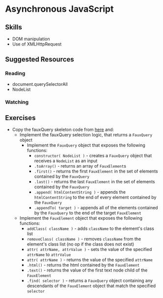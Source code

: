 # Asynchronous JavaScript

## Skills

- DOM manipulation
- Use of XMLHttpRequest 

## Suggested Resources


### Reading
- document.querySelectorAll
- NodeList

### Watching


## Exercises
- Copy the fauxQuery skeleton code from [here]() and:
    - Implement the fauxQuery selection logic, that returns a `FauxQuery` object
        - Implement the `FauxQuery` object that exposes the following functions:
            - `constructor( NodeList )` - creates a `FauxQuery` object that receives a `NodeList` as an input
            - `.toArray()` - returns an array of `FauxElement`s
            - `.first()` - returns the first `FauxElement` in the set of elements contained by the `FauxQuery`
            - `.last()` - returns the last `FauxElement` in the set of elements contained by the `FauxQuery`
            - `.append( htmlContentString )` - appends the `htmlContentString` to the end of every element contained by the `FauxQuery` 
            - `.appendTo( target )` - appends all of the elements contained by the `FauxQuery` to the end of the target `FauxElement`
    - Implement the `FauxElement` object that exposes the following functions:
        - `addClass( className )` - adds `className` to the element's class list
        - `removeClass( className )` - removes `className` from the element's class list (no op if the class does not exist)
        - `attr( attrName, attrValue )` - sets the value of the specified `attrName` to `attrValue`
        - `attr( attrName )` - returns the value of the specified `attrName`
        - `.html()` - returns the html contained by the `FauxElement`
        - `.text()` - returns the value of the first text node child of the `FauxElement`
        - `.find( selector )` - returns a `FauxQuery` object containing any descendants of the `FauxElement` object that match the specified `selector`
  